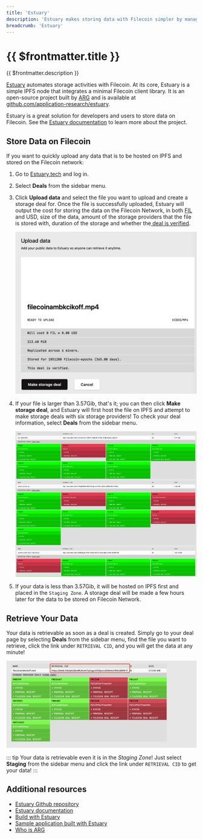```yaml
---
title: 'Estuary'
description: 'Estuary makes storing data with Filecoin simpler by managing replication tasks and automating much of the workflow, allow you to carry on building your applications.'
breadcrumb: 'Estuary'
---
```


# {{ $frontmatter.title }}

{{ $frontmatter.description }}

[Estuary](https://estuary.tech) automates storage activities with Filecoin. At its core, Estuary is a simple IPFS node that integrates a minimal Filecoin client library. It is an open-source project built by [ARG](https://arg.protocol.ai/) and is available at [github.com/application-research/estuary](https://github.com/application-research/estuary). 

Estuary is a great solution for developers and users to store data on Filecoin. See the [Estuary documentation](https://docs.estuary.tech) to learn more about the project.

## Store Data on Filecoin

If you want to quickly upload any data that is to be hosted on IPFS and stored on the Filecoin network:

1. Go to [Estuary.tech](https://estuary.tech) and log in.
2. Select **Deals** from the sidebar menu.
3. Click **Upload data** and select the file you want to upload and create a storage deal for. Once the file is successfully uploaded, Estuary will output the cost for storing the data on the Filecoin Network, in both [FIL](https://docs.filecoin.io/reference/glossary/#fil) and USD, size of the data, amount of the storage providers that the file is stored with, duration of the storage and whether the[ deal is verified](https://spec.filecoin.io/#section-algorithms.verified_clients).

   ![Estuary upload file successfully](./images/estuary/estuary-upload.png)

4. If your file is larger than 3.57Gib, that's it; you can then click **Make storage deal**, and Estuary will first host the file on IPFS and attempt to make storage deals with six storage providers! To check your deal information, select **Deals** from the sidebar menu.

    ![Estuary deals](./images/estuary/estuary-user-deal.png)

5. If your data is less than 3.57Gib, it will be hosted on IPFS first and placed in the `Staging Zone`. A storage deal will be made a few hours later for the data to be stored on Filecoin Network.

## Retrieve Your Data

Your data is retrievable as soon as a deal is created. Simply go to your deal page by selecting **Deals** from the sidebar menu, find the file you want to retrieve, click the link under `RETRIEVAL CID`, and you will get the data at any minute!

   ![Estuary retrieve](./images/estuary/estuary-retrieve.png)

::: tip
Your data is retrievable even it is in the _Staging Zone_! Just select **Staging** from the sidebar menu and click the link under `RETRIEVAL CID` to get your data!
:::

## Additional resources

- [Estuary Github repository](https://github.com/application-research/estuary)
- [Estuary documentation](https://docs.estuary.tech)
- [Build with Estuary](https://docs.filecoin.io/build/estuary/)
- [Sample application built with Estuary](https://github.com/application-research/estuary-www)
- [Who is ARG](https://arg.protocol.ai)


